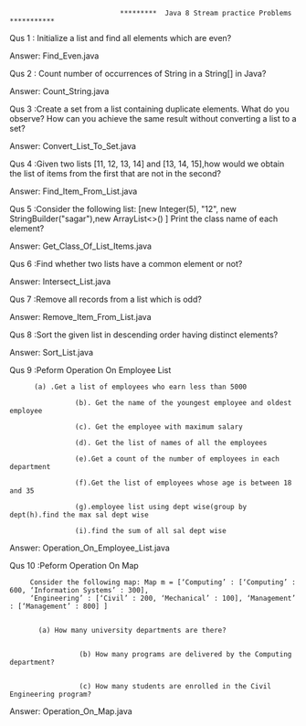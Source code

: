                                *********  Java 8 Stream practice Problems	***********


Qus 1 : Initialize a list and find all elements which are even?

Answer:   Find_Even.java

Qus 2 : Count number of occurrences of String in a String[] in Java?

Answer:   Count_String.java

Qus 3 :Create a set from a list containing duplicate elements. What do you observe? How can you achieve the same result without converting a list to a set?

Answer:   Convert_List_To_Set.java

Qus 4 :Given two lists [11, 12, 13, 14] and [13, 14, 15],how would we obtain the list of items from the first that are not in the second?

Answer:   Find_Item_From_List.java

Qus 5 :Consider the following list: [new Integer(5), "12", new StringBuilder("sagar"),new ArrayList<>() ] Print the class name of each element?

Answer:   Get_Class_Of_List_Items.java

Qus 6 :Find whether two lists have a common element or not?

Answer:   Intersect_List.java

Qus 7 :Remove all records from a list which is odd?

Answer:   Remove_Item_From_List.java


Qus 8 :Sort the given list in descending order having distinct elements?

Answer:   Sort_List.java


Qus 9 :Peform Operation On Employee List

          (a) .Get a list of employees who earn less than 5000
					
					(b). Get the name of the youngest employee and oldest employee
					
					(c). Get the employee with maximum salary
					
					(d). Get the list of names of all the employees
					
					(e).Get a count of the number of employees in each department
					
					(f).Get the list of employees whose age is between 18 and 35 
					 
					(g).employee list using dept wise(group by dept(h).find the max sal dept wise
					
					(i).find the sum of all sal dept wise 

Answer:   Operation_On_Employee_List.java

Qus 10 :Peform Operation On Map

         Consider the following map: Map m = [‘Computing’ : [‘Computing’ : 600, ‘Information Systems’ : 300],
         ‘Engineering’ : [‘Civil’ : 200, ‘Mechanical’ : 100], ‘Management’ : [‘Management’ : 800] ]
				 

           (a) How many university departments are there?
           
					 
					 (b) How many programs are delivered by the Computing department?
           
					 
					 (c) How many students are enrolled in the Civil Engineering program?


Answer:   Operation_On_Map.java



